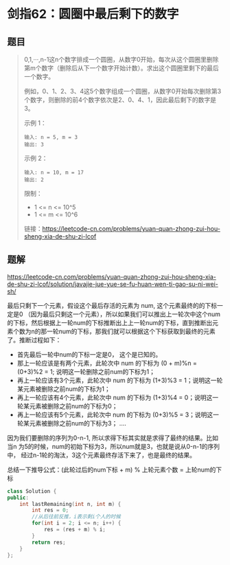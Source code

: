 # 剑指62：圆圈中最后剩下的数字

## 题目

> 0,1,···,n-1这n个数字排成一个圆圈，从数字0开始，每次从这个圆圈里删除第m个数字（删除后从下一个数字开始计数）。求出这个圆圈里剩下的最后一个数字。
>
> 例如，0、1、2、3、4这5个数字组成一个圆圈，从数字0开始每次删除第3个数字，则删除的前4个数字依次是2、0、4、1，因此最后剩下的数字是3。
>
>  
>
> 示例 1：
>
> ```
> 输入: n = 5, m = 3
> 输出: 3
> ```
>
> 示例 2：
>
> ```
> 输入: n = 10, m = 17
> 输出: 2
> ```
>
> 
>
>
> 限制：
>
> - 1 <= n <= 10^5
> - 1 <= m <= 10^6
>
> 
>
> 链接：https://leetcode-cn.com/problems/yuan-quan-zhong-zui-hou-sheng-xia-de-shu-zi-lcof

## 题解

https://leetcode-cn.com/problems/yuan-quan-zhong-zui-hou-sheng-xia-de-shu-zi-lcof/solution/javajie-jue-yue-se-fu-huan-wen-ti-gao-su-ni-wei-sh/

最后只剩下一个元素，假设这个最后存活的元素为 num, 这个元素最终的的下标一定是0 （因为最后只剩这一个元素），所以如果我们可以推出上一轮次中这个num的下标，然后根据上一轮num的下标推断出上上一轮num的下标，直到推断出元素个数为n的那一轮num的下标，那我们就可以根据这个下标获取到最终的元素了。推断过程如下：

- 首先最后一轮中num的下标一定是0， 这个是已知的。
- 那上一轮应该是有两个元素，此轮次中 num 的下标为 (0 + m)%n = (0+3)%2 = 1; 说明这一轮删除之前num的下标为1；
- 再上一轮应该有3个元素，此轮次中 num 的下标为 (1+3)%3 = 1；说明这一轮某元素被删除之前num的下标为1；
- 再上一轮应该有4个元素，此轮次中 num 的下标为 (1+3)%4 = 0；说明这一轮某元素被删除之前num的下标为0；
- 再上一轮应该有5个元素，此轮次中 num 的下标为 (0+3)%5 = 3；说明这一轮某元素被删除之前num的下标为3；
    ....

因为我们要删除的序列为0-n-1, 所以求得下标其实就是求得了最终的结果。比如当n 为5的时候，num的初始下标为3，所以num就是3，也就是说从0-n-1的序列中， 经过n-1轮的淘汰，3这个元素最终存活下来了，也是最终的结果。

总结一下推导公式：(此轮过后的num下标 + m) % 上轮元素个数 = 上轮num的下标

```c++
class Solution {
public:
    int lastRemaining(int n, int m) {
        int res = 0;
        //从后往前反推，i表示剩i个人的时候
        for(int i = 2; i <= n; i++) {
            res = (res + m) % i;
        }
        return res;
    }
};
```

